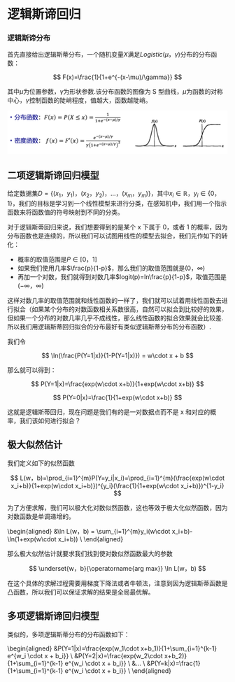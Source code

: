 # 逻辑斯谛回归

### 逻辑斯谛分布

首先直接给出逻辑斯蒂分布，一个随机变量$X$满足$Logistic(\mu，\gamma)$分布的分布函数：

$$
F(x)=\frac{1}{1+e^{-(x-\mu)/\gamma}}
$$

其中$\mu$为位置参数，$\gamma$为形状参数.该分布函数的图像为 S 型曲线，$\mu$为函数的对称中心，$\gamma$控制函数的陡峭程度，值越大，函数越陡峭。

![](images/Logistic_Regression/2023-11-25-23-39-04.png#pic)

## 二项逻辑斯谛回归模型

给定数据集$D=\{(x_1，y_1)，(x_2，y_2)，...，(x_m，y_m)\}$，其中$x_i \in \mathbb{R}$，$y_i \in \{0，1\}$，我们的目标是学习到一个线性模型来进行分类，在感知机中，我们用一个指示函数来将函数值的符号映射到不同的分类。

对于逻辑斯蒂回归来说，我们想要得到的是某个 x 下属于 0，或者 1 的概率，因为分布函数也是连续的，所以我们可以试图用线性的模型去拟合，我们先作如下的转化：

- 概率的取值范围是$P \in [0，1]$
- 如果我们使用几率$\frac{p}{1-p}$，那么我们的取值范围就是$(0，\infty)$
- 再加一个对数，我们就得到对数几率$logit(p)=ln\frac{p}{1-p}$，取值范围是$(-\infty，\infty)$

这样对数几率的取值范围就和线性函数的一样了，我们就可以试着用线性函数去进行拟合（如果某个分布的对数函数相关系数很高，自然可以拟合到比较好的效果，但如果一个分布的对数几率几乎不成线性，那么线性函数的拟合效果就会比较差.所以我们用逻辑斯蒂回归拟合的分布最好有类似逻辑斯蒂分布的分布函数）.

我们令

$$
    \ln(\frac{P(Y=1|x)}{1-P(Y=1|x)}) = w\cdot x + b
$$

那么就可以得到：

$$
P(Y=1|x)=\frac{exp(w\cdot x+b)}{1+exp(w\cdot x+b)}
$$

$$
P(Y=0|x)=\frac{1}{1+exp(w\cdot x+b)}
$$

这就是逻辑斯蒂回归，现在问题是我们有的是一对数据点而不是 x 和对应的概率，我们该如何进行拟合？

## 极大似然估计

我们定义如下的似然函数

$$
    L(w，b)=\prod_{i=1}^{m}P(Y=y_i|x_i)=\prod_{i=1}^{m}(\frac{exp(w\cdot x_i+b)}{1+exp(w\cdot x_i+b)})^{y_i}(\frac{1}{1+exp(w\cdot x_i+b)})^{1-y_i}
$$

为了方便求解，我们可以极大化对数似然函数，这也等效于极大化似然函数，因为对数函数是单调递增的。

\begin{aligned}
    &\ln L(w，b) = \sum_{i=1}^{m}y_i(w\cdot x_i+b)-\ln(1+exp(w\cdot x_i+b)) \\
\end{aligned}

那么极大似然估计就要求我们找到使对数似然函数最大的参数

$$
    \underset{w，b}{\operatorname{arg max}}  \ln L(w，b)
$$



在这个具体的求解过程需要用梯度下降法或者牛顿法，注意到因为逻辑斯蒂函数是凸函数，所以我们可以保证求解的结果是全局最优解。

## 多项逻辑斯谛回归模型

类似的，多项逻辑斯蒂分布的分布函数如下：

\begin{aligned}
    &P(Y=1|x)=\frac{exp(w_1\cdot x+b_1)}{1+\sum_{i=1}^{k-1} e^{w_i \cdot x + b_i}} \\
    &P(Y=2|x)=\frac{exp(w_2\cdot x+b_2)}{1+\sum_{i=1}^{k-1} e^{w_i \cdot x + b_i}} \\
    &... \\
    &P(Y=k|x)=\frac{1}{1+\sum_{i=1}^{k-1} e^{w_i \cdot x + b_i}} \\
\end{aligned}
